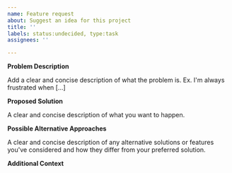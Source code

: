 ```yaml
---
name: Feature request
about: Suggest an idea for this project
title: ''
labels: status:undecided, type:task
assignees: ''

---
```


**Problem Description**
<!-- Is your feature request related to a problem? -->
Add a clear and concise description of what the problem is. Ex. I'm always frustrated when [...]

**Proposed Solution**
<!-- Describe the solution you'd like -->
A clear and concise description of what you want to happen.

**Possible Alternative Approaches**
<!-- Describe alternatives you've considered -->
A clear and concise description of any alternative solutions or features you've considered and how they differ from your preferred solution.

**Additional Context**
<!-- Add any other context or screenshots about the feature request here. -->
